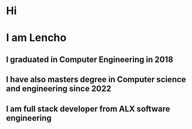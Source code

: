 # Hi
# I am Lencho
## I graduated in Computer Engineering in 2018
## I have also masters degree in Computer science and engineering since 2022
## I am full stack developer from ALX software engineering
